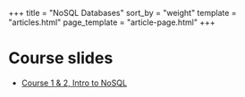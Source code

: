 +++
title = "NoSQL Databases"
sort_by = "weight"
template = "articles.html"
page_template = "article-page.html"
+++

# Course slides

- [Course 1 & 2, Intro to NoSQL](https://kenn7.github.io/ECAM/nosql/cours1)